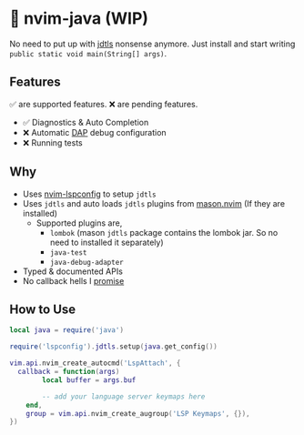 # :construction: nvim-java (WIP)

No need to put up with [jdtls](https://github.com/eclipse-jdtls/eclipse.jdt.ls) nonsense anymore.
Just install and start writing `public static void main(String[] args)`.

## Features

:white_check_mark: are supported features. :x: are pending features.

- :white_check_mark: Diagnostics & Auto Completion
- :x: Automatic [DAP](https://github.com/mfussenegger/nvim-dap) debug configuration
- :x: Running tests

## Why

- Uses [nvim-lspconfig]() to setup `jdtls`
- Uses `jdtls` and auto loads `jdtls` plugins from [mason.nvim](https://github.com/williamboman/mason.nvim) (If they are installed)
  - Supported plugins are,
    - `lombok` (mason `jdtls` package contains the lombok jar. So no need to installed it separately)
    - `java-test`
    - `java-debug-adapter`
- Typed & documented APIs
- No callback hells I [promise](https://github.com/pyericz/promise-lua)

## How to Use

```lua
local java = require('java')

require('lspconfig').jdtls.setup(java.get_config())

vim.api.nvim_create_autocmd('LspAttach', {
  callback = function(args)
		local buffer = args.buf

		-- add your language server keymaps here
	end,
	group = vim.api.nvim_create_augroup('LSP Keymaps', {}),
})
```
